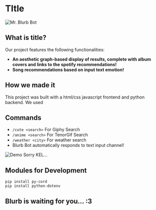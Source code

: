 # TItle

![Mr. Blurb Bot](https://i.imgur.com/3O99hp0.jpg)

## What is title?
Our project features the following functionalities:
* **An aesthetic graph-based display of results, complete with album covers and links to the spotify recommendations!**
* **Song recommendations based on input text emotion!**


## How we made it
This project was built with a html/css javascript frontend and python backend. We used 

## Commands
* `/cute <search>` For Giphy Search
* `/anime <search>` For TenorGif Search
* `/weather <city>` For weather search
* Blurb Bot automatically responds to text input channel!

![Demo](https://i.imgur.com/UjAB98T.png)
Sorry KEL...

## Modules for Development
```
pip install py-cord
pip install python-dotenv
```

## Blurb is waiting for you... :3
